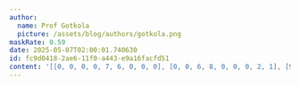 ```yaml
---
author:
  name: Prof Gotkola
  picture: /assets/blog/authors/gotkola.png
maskRate: 0.59
date: 2025-05-07T02:00:01.740630
id: fc9d0418-2ae6-11f0-a443-e9a16facfd51
content: '[[0, 0, 0, 0, 7, 6, 0, 0, 0], [0, 0, 6, 8, 0, 0, 0, 2, 1], [9, 3, 0, 0, 2, 4, 0, 0, 0], [4, 5, 1, 2, 0, 0, 0, 9, 0], [2, 9, 0, 4, 0, 0, 0, 0, 5], [6, 0, 7, 0, 0, 0, 1, 4, 2], [0, 2, 0, 0, 1, 0, 5, 6, 0], [7, 0, 4, 6, 0, 0, 0, 0, 9], [0, 0, 5, 0, 4, 0, 0, 0, 0]]'
---
```

